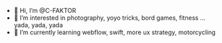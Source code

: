 - 👋 Hi, I’m @C-FAKTOR
- 👀 I’m interested in photography, yoyo tricks, bord games, fitness ... yada, yada, yada
- 🌱 I’m currently learning webflow, swift, more ux strategy, motorcycling


